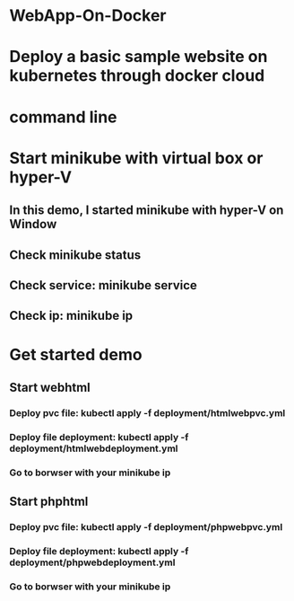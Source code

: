 # WebApp-On-Docker
# Deploy a basic sample website on kubernetes through docker cloud
# command line

# Start minikube with virtual box or hyper-V
## In this demo, I started minikube with hyper-V on Window 
## Check minikube status 
## Check service: minikube service
## Check ip: minikube ip

# Get started demo
## Start webhtml
### Deploy pvc file: kubectl apply -f deployment/htmlwebpvc.yml
### Deploy file deployment: kubectl apply -f deployment/htmlwebdeployment.yml
### Go to borwser with your minikube ip

## Start phphtml
### Deploy pvc file: kubectl apply -f deployment/phpwebpvc.yml
### Deploy file deployment: kubectl apply -f deployment/phpwebdeployment.yml
### Go to borwser with your minikube ip